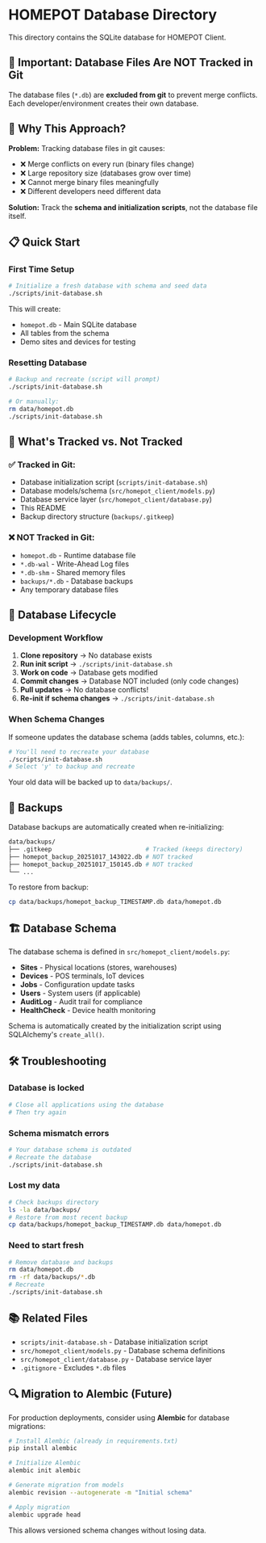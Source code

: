 # HOMEPOT Database Directory

This directory contains the SQLite database for HOMEPOT Client.

## 🚨 Important: Database Files Are NOT Tracked in Git

The database files (`*.db`) are **excluded from git** to prevent merge conflicts. Each developer/environment creates their own database.

## 🎯 Why This Approach?

**Problem:** Tracking database files in git causes:
- ❌ Merge conflicts on every run (binary files change)
- ❌ Large repository size (databases grow over time)  
- ❌ Cannot merge binary files meaningfully
- ❌ Different developers need different data

**Solution:** Track the **schema and initialization scripts**, not the database file itself.

## 📋 Quick Start

### First Time Setup

```bash
# Initialize a fresh database with schema and seed data
./scripts/init-database.sh
```

This will create:
- `homepot.db` - Main SQLite database
- All tables from the schema
- Demo sites and devices for testing

### Resetting Database

```bash
# Backup and recreate (script will prompt)
./scripts/init-database.sh

# Or manually:
rm data/homepot.db
./scripts/init-database.sh
```

## 📁 What's Tracked vs. Not Tracked

### ✅ Tracked in Git:
- Database initialization script (`scripts/init-database.sh`)
- Database models/schema (`src/homepot_client/models.py`)
- Database service layer (`src/homepot_client/database.py`)
- This README
- Backup directory structure (`backups/.gitkeep`)

### ❌ NOT Tracked in Git:
- `homepot.db` - Runtime database file
- `*.db-wal` - Write-Ahead Log files
- `*.db-shm` - Shared memory files
- `backups/*.db` - Database backups
- Any temporary database files

## 🔄 Database Lifecycle

### Development Workflow

1. **Clone repository** → No database exists
2. **Run init script** → `./scripts/init-database.sh`
3. **Work on code** → Database gets modified
4. **Commit changes** → Database NOT included (only code changes)
5. **Pull updates** → No database conflicts!
6. **Re-init if schema changes** → `./scripts/init-database.sh`

### When Schema Changes

If someone updates the database schema (adds tables, columns, etc.):

```bash
# You'll need to recreate your database
./scripts/init-database.sh
# Select 'y' to backup and recreate
```

Your old data will be backed up to `data/backups/`.

## 💾 Backups

Database backups are automatically created when re-initializing:

```bash
data/backups/
├── .gitkeep                          # Tracked (keeps directory)
├── homepot_backup_20251017_143022.db # NOT tracked
├── homepot_backup_20251017_150145.db # NOT tracked
└── ...
```

To restore from backup:
```bash
cp data/backups/homepot_backup_TIMESTAMP.db data/homepot.db
```

## 🏗️ Database Schema

The database schema is defined in `src/homepot_client/models.py`:

- **Sites** - Physical locations (stores, warehouses)
- **Devices** - POS terminals, IoT devices
- **Jobs** - Configuration update tasks
- **Users** - System users (if applicable)
- **AuditLog** - Audit trail for compliance
- **HealthCheck** - Device health monitoring

Schema is automatically created by the initialization script using SQLAlchemy's `create_all()`.

## 🛠️ Troubleshooting

### Database is locked
```bash
# Close all applications using the database
# Then try again
```

### Schema mismatch errors
```bash
# Your database schema is outdated
# Recreate the database
./scripts/init-database.sh
```

### Lost my data
```bash
# Check backups directory
ls -la data/backups/
# Restore from most recent backup
cp data/backups/homepot_backup_TIMESTAMP.db data/homepot.db
```

### Need to start fresh
```bash
# Remove database and backups
rm data/homepot.db
rm -rf data/backups/*.db
# Recreate
./scripts/init-database.sh
```

## 📚 Related Files

- `scripts/init-database.sh` - Database initialization script
- `src/homepot_client/models.py` - Database schema definitions
- `src/homepot_client/database.py` - Database service layer
- `.gitignore` - Excludes `*.db` files

## 🔍 Migration to Alembic (Future)

For production deployments, consider using **Alembic** for database migrations:

```bash
# Install Alembic (already in requirements.txt)
pip install alembic

# Initialize Alembic
alembic init alembic

# Generate migration from models
alembic revision --autogenerate -m "Initial schema"

# Apply migration
alembic upgrade head
```

This allows versioned schema changes without losing data.
